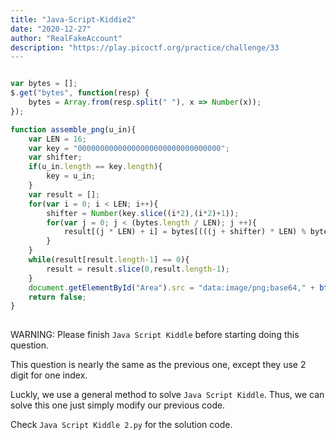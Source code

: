```yaml
---
title: "Java-Script-Kiddie2"
date: "2020-12-27"
author: "RealFakeAccount"
description: "https://play.picoctf.org/practice/challenge/33
---
```

```js

var bytes = [];
$.get("bytes", function(resp) {
    bytes = Array.from(resp.split(" "), x => Number(x));
});

function assemble_png(u_in){
    var LEN = 16;
    var key = "00000000000000000000000000000000";
    var shifter;
    if(u_in.length == key.length){
        key = u_in;
    }
    var result = [];
    for(var i = 0; i < LEN; i++){
        shifter = Number(key.slice((i*2),(i*2)+1));
        for(var j = 0; j < (bytes.length / LEN); j ++){
            result[(j * LEN) + i] = bytes[(((j + shifter) * LEN) % bytes.length) + i]
        }
    }
    while(result[result.length-1] == 0){
        result = result.slice(0,result.length-1);
    }
    document.getElementById("Area").src = "data:image/png;base64," + btoa(String.fromCharCode.apply(null, new Uint8Array(result)));
    return false;
}
		
```

WARNING: Please finish `Java Script Kiddle` before starting doing this question.

This question is nearly the same as the previous one, except they use 2 digit for one index.

Luckly, we use a general method to solve `Java Script Kiddle`. Thus, we can solve this one just simply modify our previous code.

Check `Java Script Kiddle 2.py` for the solution code.